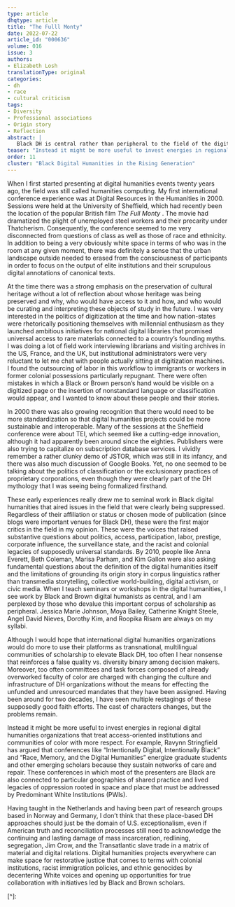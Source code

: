 ```yaml
---
type: article
dhqtype: article
title: "The Fulll Monty"
date: 2022-07-22
article_id: "000636"
volume: 016
issue: 3
authors:
- Elizabeth Losh
translationType: original
categories:
- dh
- race
- cultural criticism
tags:
- Diversity
- Professional associations
- Origin story
- Reflection
abstract: |
   Black DH is central rather than peripheral to the field of the digital humanities and challenges the origin stories of humanities computing and its blind spots about data and white supremacy. Unfortunately the same issues about diversity and inclusivity in conferences, professional organizations, and scholarly communication remain unchanged over the decades, and the burden falls on Black and Brown DHers disproportionately.
teaser: "Instead it might be more useful to invest energies in regional digital humanities organizations that treat access-oriented institutions and communities of color with more respect."
order: 11
cluster: "Black Digital Humanities in the Rising Generation"
---
```

  
When I first started presenting at digital humanities events twenty years ago, the field was still called humanities computing. My first international conference experience was at Digital Resources in the Humanities in 2000. Sessions were held at the University of Sheffield, which had recently been the location of the popular British film  _The Full Monty_ . The movie had dramatized the plight of unemployed steel workers and their precarity under Thatcherism. Consequently, the conference seemed to me very disconnected from questions of class as well as those of race and ethnicity. In addition to being a very obviously white space in terms of who was in the room at any given moment, there was definitely a sense that the urban landscape outside needed to erased from the consciousness of participants in order to focus on the output of elite institutions and their scrupulous digital annotations of canonical texts. 
  
At the time there was a strong emphasis on the preservation of cultural heritage without a lot of reflection about whose heritage was being preserved and why, who would have access to it and how, and who would be curating and interpreting these objects of study in the future. I was very interested in the politics of digitization at the time and how nation-states were rhetorically positioning themselves with millennial enthusiasm as they launched ambitious initiatives for national digital libraries that promised universal access to rare materials connected to a country’s founding myths. I was doing a lot of field work interviewing librarians and visiting archives in the US, France, and the UK, but institutional administrators were very reluctant to let me chat with people actually sitting at digitization machines. I found the outsourcing of labor in this workflow to immigrants or workers in former colonial possessions particularly repugnant. There were often mistakes in which a Black or Brown person’s hand would be visible on a digitized page or the insertion of nonstandard language or classification would appear, and I wanted to know about these people and their stories. 
  
In 2000 there was also growing recognition that there would need to be more standardization so that digital humanities projects could be more sustainable and interoperable. Many of the sessions at the Sheffield conference were about TEI, which seemed like a cutting-edge innovation, although it had apparently been around since the eighties. Publishers were also trying to capitalize on subscription database services. I vividly remember a rather clunky demo of JSTOR, which was still in its infancy, and there was also much discussion of Google Books. Yet, no one seemed to be talking about the politics of classification or the exclusionary practices of proprietary corporations, even though they were clearly part of the DH mythology that I was seeing being formalized firsthand. 
  
These early experiences really drew me to seminal work in Black digital humanities that aired issues in the field that were clearly being suppressed. Regardless of their affiliation or status or chosen mode of publication (since blogs were important venues for Black DH), these were the first major critics in the field in my opinion. These were the voices that raised substantive questions about politics, access, participation, labor, prestige, corporate influence, the surveillance state, and the racist and colonial legacies of supposedly universal standards. By 2010, people like Anna Everett, Beth Coleman, Marisa Parham, and Kim Gallon were also asking fundamental questions about the definition of the digital humanities itself and the limitations of grounding its origin story in corpus linguistics rather than transmedia storytelling, collective world-building, digital activism, or civic media. When I teach seminars or workshops in the digital humanities, I see work by Black and Brown digital humanists as central, and I am perplexed by those who devalue this important corpus of scholarship as peripheral. Jessica Marie Johnson, Moya Bailey, Catherine Knight Steele, Angel David Nieves, Dorothy Kim, and Roopika Risam are always on my syllabi. 
  
Although I would hope that international digital humanities organizations would do more to use their platforms as transnational, multilingual communities of scholarship to elevate Black DH, too often I hear nonsense that reinforces a false quality vs. diversity binary among decision makers. Moreover, too often committees and task forces composed of already overworked faculty of color are charged with changing the culture and infrastructure of DH organizations without the means for effecting the unfunded and unresourced mandates that they have been assigned. Having been around for two decades, I have seen multiple restagings of these supposedly good faith efforts. The cast of characters changes, but the problems remain.
  
Instead it might be more useful to invest energies in regional digital humanities organizations that treat access-oriented institutions and communities of color with more respect. For example, Ravynn Stringfield has argued that conferences like  “Intentionally Digital, Intentionally Black”  and  “Race, Memory, and the Digital Humanities”  energize graduate students and other emerging scholars because they sustain networks of care and repair. These conferences in which most of the presenters are Black are also connected to particular geographies of shared practice and lived legacies of oppression rooted in space and place that must be addressed by Predominant White Institutions (PWIs). 
  
Having taught in the Netherlands and having been part of research groups based in Norway and Germany, I don’t think that these place-based DH approaches should just be the domain of U.S. exceptionalism, even if American truth and reconciliation processes still need to acknowledge the continuing and lasting damage of mass incarceration, redlining, segregation, Jim Crow, and the Transatlantic slave trade in a matrix of material and digital relations. Digital humanities projects everywhere can make space for restorative justice that comes to terms with colonial institutions, racist immigration policies, and ethnic genocides by decentering White voices and opening up opportunities for true collaboration with initiatives led by Black and Brown scholars.
    
[^]:   